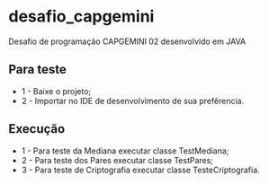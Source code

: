 # desafio_capgemini
Desafio de programação CAPGEMINI 02 desenvolvido em JAVA
## Para teste
- 1 - Baixe o projeto;
- 2 - Importar no IDE de desenvolvimento de sua prefêrencia.

## Execução
- 1 - Para teste da Mediana executar classe TestMediana;
- 2 - Para teste dos Pares executar classe TestPares;
- 3 - Para teste de Criptografia executar classe TesteCriptografia.

